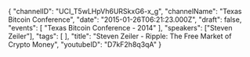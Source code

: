 {
    "channelID": "UCI_T5wLHpVh6URSkxG6-x_g",
    "channelName": "Texas Bitcoin Conference",
    "date": "2015-01-26T06:21:23.000Z",
    "draft": false,
    "events": [
        "Texas Bitcoin Conference - 2014"
    ],
    "speakers": ["Steven Zeiler"],
    "tags": [
    ],
    "title": "Steven Zeiler - Ripple:  The Free Market of Crypto Money",
    "youtubeID": "D7kF2h8q3qA"
}
